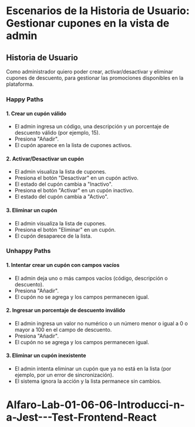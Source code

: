 # Escenarios de la Historia de Usuario: Gestionar cupones en la vista de admin

## Historia de Usuario
Como administrador quiero poder crear, activar/desactivar y eliminar cupones de descuento, para gestionar las promociones disponibles en la plataforma.



### Happy Paths

#### 1. Crear un cupón válido
- El admin ingresa un código, una descripción y un porcentaje de descuento válido (por ejemplo, 15).
- Presiona "Añadir".
- El cupón aparece en la lista de cupones activos.

#### 2. Activar/Desactivar un cupón
- El admin visualiza la lista de cupones.
- Presiona el botón "Desactivar" en un cupón activo.
- El estado del cupón cambia a "Inactivo".
- Presiona el botón "Activar" en un cupón inactivo.
- El estado del cupón cambia a "Activo".

#### 3. Eliminar un cupón
- El admin visualiza la lista de cupones.
- Presiona el botón "Eliminar" en un cupón.
- El cupón desaparece de la lista.



### Unhappy Paths

#### 1. Intentar crear un cupón con campos vacíos
- El admin deja uno o más campos vacíos (código, descripción o descuento).
- Presiona "Añadir".
- El cupón no se agrega y los campos permanecen igual.

#### 2. Ingresar un porcentaje de descuento inválido
- El admin ingresa un valor no numérico o un número menor o igual a 0 o mayor a 100 en el campo de descuento.
- Presiona "Añadir".
- El cupón no se agrega y los campos permanecen igual.

#### 3. Eliminar un cupón inexistente
- El admin intenta eliminar un cupón que ya no está en la lista (por ejemplo, por un error de sincronización).
- El sistema ignora la acción y la lista permanece sin cambios.

# Alfaro-Lab-01-06-06-Introducci-n-a-Jest---Test-Frontend-React
